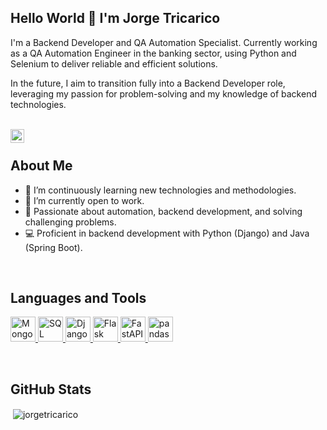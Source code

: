 ## Hello World 👋 I'm Jorge Tricarico  

I'm a Backend Developer and QA Automation Specialist. Currently working as a QA Automation Engineer in the banking sector, using Python and Selenium to deliver reliable and efficient solutions.  

In the future, I aim to transition fully into a Backend Developer role, leveraging my passion for problem-solving and my knowledge of backend technologies.  

<br/>

<a href="https://www.linkedin.com/in/jorge-tricarico/">
<img align="left" alt="Jorge Tricarico LinkedIN" width="22px" src="https://icongr.am/fontawesome/linkedin.svg?size=128&color=70c8ff" />
</a>  

<br />

## About Me  

- 🌱 I’m continuously learning new technologies and methodologies.  
- 🔧 I’m currently open to work.  
- 🚀 Passionate about automation, backend development, and solving challenging problems.  
- 💻 Proficient in backend development with Python (Django) and Java (Spring Boot). 

<br />

## Languages and Tools

<p align="left">
  <a href="https://www.mongodb.com/" target="_blank" rel="noreferrer">
    <img src="https://logodix.com/logo/1933846.png" alt="MongoDB" width="40" height="40"/>
  </a>
  <a href="https://www.microsoft.com/en-us/sql-server" target="_blank" rel="noreferrer">
    <img src="https://logodix.com/logo/2048.png" alt="SQL" width="40" height="40"/>
  </a>
  <a href="https://www.djangoproject.com/" target="_blank" rel="noreferrer">
    <img src="https://logodix.com/logo/2049.png" alt="Django" width="40" height="40"/>
  </a>
  <a href="https://flask.palletsprojects.com/" target="_blank" rel="noreferrer">
    <img src="https://logodix.com/logo/2050.png" alt="Flask" width="40" height="40"/>
  </a>
  <a href="https://fastapi.tiangolo.com/" target="_blank" rel="noreferrer">
    <img src="https://logodix.com/logo/2051.png" alt="FastAPI" width="40" height="40"/>
  </a>
  <a href="https://pandas.pydata.org/" target="_blank" rel="noreferrer">
    <img src="https://pandas.pydata.org/static/img/pandas.svg" alt="pandas" width="40" height="40"/>
  </a>
</p>


<br/>

## GitHub Stats  

<p>&nbsp;<img align="center" src="https://github-readme-stats.vercel.app/api?username=jorgetricarico&show_icons=true&locale=en" alt="jorgetricarico" /></p>  
